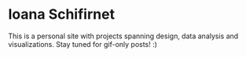 # Ioana Schifirnet

This is a personal site with projects spanning design, data analysis and visualizations. Stay tuned for gif-only posts! :) 
